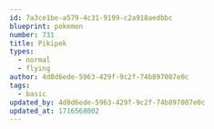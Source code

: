 ```yaml
---
id: 7a3ce1be-a579-4c31-9199-c2a918aedbbc
blueprint: pokemon
number: 731
title: Pikipek
types:
  - normal
  - flying
author: 4d8d6ede-5963-429f-9c2f-74b897007e0c
tags:
  - basic
updated_by: 4d8d6ede-5963-429f-9c2f-74b897007e0c
updated_at: 1716568002
---
```

